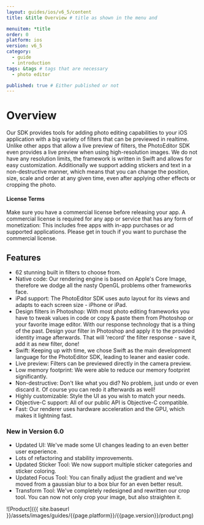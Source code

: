 ```yaml
---
layout: guides/ios/v6_5/content
title: &title Overview # title as shown in the menu and 

menuitem: *title
order: 0
platform: ios
version: v6_5
category: 
  - guide
  - introduction
tags: &tags # tags that are necessary
  - photo editor 

published: true # Either published or not 
---
```


# Overview

Our SDK provides tools for adding photo editing capabilities to your iOS application with a big variety of filters that can be previewed in realtime. Unlike other apps that allow a live preview of filters, the PhotoEditor SDK even provides a live preview when using high-resolution images. We do not have any resolution limits, the framework is written in Swift and allows for easy customization.
Additionally we support adding stickers and text in a non-destructive manner, which means that you can change the position, size, scale and order at any given time, even after applying other effects or cropping the photo.

<div class="documentation__disclaimer">
<h4>License Terms</h4>
Make sure you have a commercial license before releasing your app.
A commercial license is required for any app or service that has any form of monetization: This includes free apps with in-app purchases or ad supported applications. Please get in touch if you want to purchase the commercial license.
</div>

## Features

* 62 stunning built in filters to choose from.
* Native code: Our rendering engine is based on Apple's Core Image, therefore we dodge all the nasty OpenGL problems other frameworks face.
* iPad support: The PhotoEditor SDK uses auto layout for its views and adapts to each screen size - iPhone or iPad.
* Design filters in Photoshop: With most photo editing frameworks you have to tweak values in code or copy & paste them from Photoshop or your favorite image editor. With our response technology that is a thing of the past. Design your filter in Photoshop and apply it to the provided identity image afterwards. That will 'record' the filter response - save it, add it as new filter, done!
* Swift: Keeping up with time, we chose Swift as the main development language for the PhotoEditor SDK, leading to leaner and easier code.
* Live preview: Filters can be previewed directly in the camera preview.
* Low memory footprint: We were able to reduce our memory footprint significantly.
* Non-destructive: Don't like what you did? No problem, just undo or even discard it. Of course you can redo it afterwards as well!
* Highly customizable: Style the UI as you wish to match your needs.
* Objective-C support: All of our public API is Objective-C compatible.
* Fast: Our renderer uses hardware acceleration and the GPU, which makes it lightning fast.

### New in Version 6.0

* Updated UI: We've made some UI changes leading to an even better user experience.
* Lots of refactoring and stability improvements.
* Updated Sticker Tool: We now support multiple sticker categories and sticker coloring.
* Updated Focus Tool: You can finally adjust the gradient and we've moved from a gaussian blur to a box blur for an even better result.
* Transform Tool: We've completely redesigned and rewritten our crop tool. You can now not only crop your image, but also straighten it.

![Product]({{ site.baseurl }}/assets/images/guides/{{page.platform}}/{{page.version}}/product.png)
